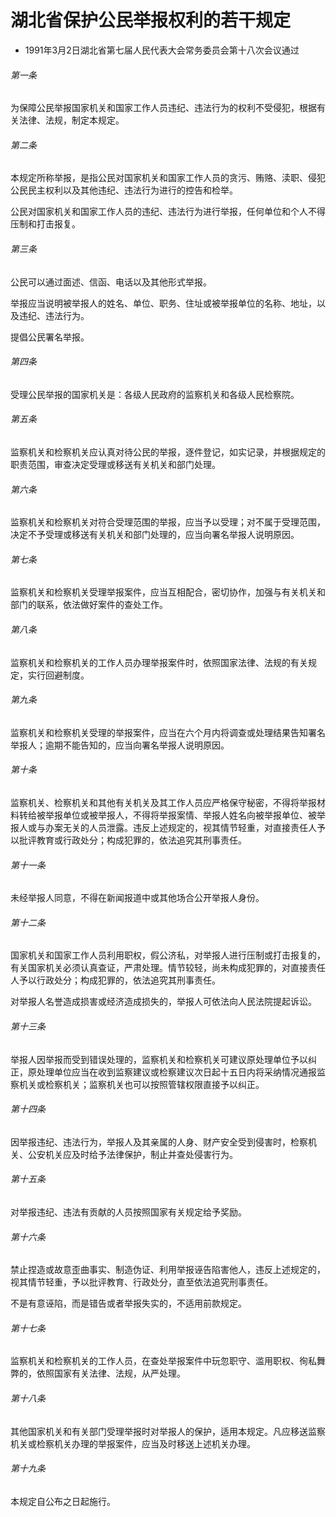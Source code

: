 # 湖北省保护公民举报权利的若干规定

- 1991年3月2日湖北省第七届人民代表大会常务委员会第十八次会议通过

<!-- INFO END -->

###### 第一条

为保障公民举报国家机关和国家工作人员违纪、违法行为的权利不受侵犯，根据有关法律、法规，制定本规定。

###### 第二条

本规定所称举报，是指公民对国家机关和国家工作人员的贪污、贿赂、渎职、侵犯公民民主权利以及其他违纪、违法行为进行的控告和检举。

公民对国家机关和国家工作人员的违纪、违法行为进行举报，任何单位和个人不得压制和打击报复。

###### 第三条

公民可以通过面述、信函、电话以及其他形式举报。

举报应当说明被举报人的姓名、单位、职务、住址或被举报单位的名称、地址，以及违纪、违法行为。

提倡公民署名举报。

###### 第四条

受理公民举报的国家机关是：各级人民政府的监察机关和各级人民检察院。

###### 第五条

监察机关和检察机关应认真对待公民的举报，逐件登记，如实记录，并根据规定的职责范围，审查决定受理或移送有关机关和部门处理。

###### 第六条

监察机关和检察机关对符合受理范围的举报，应当予以受理；对不属于受理范围，决定不予受理或移送有关机关和部门处理的，应当向署名举报人说明原因。

###### 第七条

监察机关和检察机关受理举报案件，应当互相配合，密切协作，加强与有关机关和部门的联系，依法做好案件的查处工作。

###### 第八条

监察机关和检察机关的工作人员办理举报案件时，依照国家法律、法规的有关规定，实行回避制度。

###### 第九条

监察机关和检察机关受理的举报案件，应当在六个月内将调查或处理结果告知署名举报人；逾期不能告知的，应当向署名举报人说明原因。

###### 第十条

监察机关、检察机关和其他有关机关及其工作人员应严格保守秘密，不得将举报材料转给被举报单位或被举报人，不得将举报案情、举报人姓名向被举报单位、被举报人或与办案无关的人员泄露。违反上述规定的，视其情节轻重，对直接责任人予以批评教育或行政处分；构成犯罪的，依法追究其刑事责任。

###### 第十一条

未经举报人同意，不得在新闻报道中或其他场合公开举报人身份。

###### 第十二条

国家机关和国家工作人员利用职权，假公济私，对举报人进行压制或打击报复的，有关国家机关必须认真查证，严肃处理。情节较轻，尚未构成犯罪的，对直接责任人予以行政处分；构成犯罪的，依法追究其刑事责任。

对举报人名誉造成损害或经济造成损失的，举报人可依法向人民法院提起诉讼。

###### 第十三条

举报人因举报而受到错误处理的，监察机关和检察机关可建议原处理单位予以纠正，原处理单位应当在收到监察建议或检察建议次日起十五日内将采纳情况通报监察机关或检察机关；监察机关也可以按照管辖权限直接予以纠正。

###### 第十四条

因举报违纪、违法行为，举报人及其亲属的人身、财产安全受到侵害时，检察机关、公安机关应及时给予法律保护，制止并查处侵害行为。

###### 第十五条

对举报违纪、违法有贡献的人员按照国家有关规定给予奖励。

###### 第十六条

禁止捏造或故意歪曲事实、制造伪证、利用举报诬告陷害他人，违反上述规定的，视其情节轻重，予以批评教育、行政处分，直至依法追究刑事责任。

不是有意诬陷，而是错告或者举报失实的，不适用前款规定。

###### 第十七条

监察机关和检察机关的工作人员，在查处举报案件中玩忽职守、滥用职权、徇私舞弊的，依照国家有关法律、法规，从严处理。

###### 第十八条

其他国家机关和有关部门受理举报时对举报人的保护，适用本规定。凡应移送监察机关或检察机关办理的举报案件，应当及时移送上述机关办理。

###### 第十九条

本规定自公布之日起施行。
